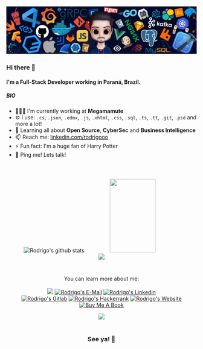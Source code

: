 #

![](https://raw.githubusercontent.com/roodriiigooo/roodriiigooo/main/.assets/HEADER_1668444883110.png)

### Hi there 👋
#### I'm a Full-Stack Developer working in Paraná, Brazil.
##### BIO

- 👩🏻‍💻 I'm currently working at **Megamamute**
- ⚙️ I use: `.cs`, `.json`, `.edmx`, `.js`, `.xhtml`, `.css`, `.sql`, `.ts`, `.tt`, `.git`, `.psd` and more a lot!
- 🌱 Learning all about **Open Source**, **CyberSec** and **Business Intelligence** 
- 📫 Reach me: [linkedin.com/rodrigooo](https://linkedin.com/in/rodrigooo)
- ⚡️ Fun fact: I'm a huge fan of Harry Potter
- 💬 Ping me! Lets talk! 

#

<div align="center">  <br>
	<img width="49%" height="195px" src="https://github-readme-stats.vercel.app/api?username=roodriiigooo&show_icons=true&count_private=true&hide_border=false&title_color=FFFFFF&icon_color=FFFFFF&text_color=c9d1d9&bg_color=0d1117" alt="Rodrigo's github stats" /> 
  	<img width="49%" height="195px" src="https://github-readme-stats.vercel.app/api/top-langs/?username=roodriiigooo&layout=compact&hide_border=false&title_color=FFFFFF&text_color=c9d1d9&bg_color=0d1117" />
</div>
<div align="center">
	<img src="https://cdn.jsdelivr.net/gh/holic-x/holic-x/assets/github-contribution-grid-snake.svg" />
</div>

# 
#### 
<div align="center">
<!--CONTATOS -->
	You can learn more about me:<br><br>
  <a href="https://www.instagram.com/roodriiigooo/" target="_blank"><img src="https://img.shields.io/badge/-Instagram-%23E4405F?style=for-the-badge&logo=instagram&logoColor=white" target="_blank"></a>
    <a href="mailto:roh.amelo@gmail.com?subject=[GitHub]%20🔥%20Entrando%20em%20contato&body=Ol%C3%A1%20Rodrigo%21%0AEstou%20entrando%20em%20contato%20com%20voc%C3%AA%20depois%20de%20ver%20seu%20Github%20para%20..."><img  alt="Rodrigo's E-Mail" src="https://img.shields.io/badge/e‑mail-D14836.svg?style=for-the-badge&logo=GMail&logoColor=white"/></a>
  <a href="https://www.linkedin.com/in/rodrigooo" target="_blank"><img src="https://img.shields.io/badge/-LinkedIn-%230077B5?style=for-the-badge&logo=linkedin&logoColor=white"  alt="Rodrigo's Linkedin" target="_blank"></a> <br>
  <a href="https://gitlab.com/roodriiigooo" target="_blank"><img src="https://img.shields.io/badge/-GitLab-%23333?style=for-the-badge&logo=gitlab&logoColor=white" target="_blank" alt="Rodrigo's Gitlab"></a> 
  <a href="https://www.hackerrank.com/rodrigomelo" target="_blank"><img src="https://img.shields.io/badge/-Hacker%20Rank-%eab676?style=for-the-badge&logo=hackerrank&logoColor=white"  alt="Rodrigo's Hackerrank" target="_blank"></a> 
  <a href="https://rodrigo.londrina.br" target="_blank"><img src="https://img.shields.io/badge/-website-%23333?style=for-the-badge&logo=webb&logoColor=white" target="_blank" alt="Rodrigo's Website"></a>
  <a href="https://www.buymeacoffee.com/rodrigoo" target="_blank"><img src="https://img.shields.io/badge/Buy%20Me%20a%20Book-5C3317?style=for-the-badge&logo=buy-me-a-coffee&logoColor=white" alt="Buy Me A Book" target="_blank"></a>
	  
![](https://komarev.com/ghpvc/?username=roodriiigooo&style=for-the-badge&label=PROFILE+VIEWS)
</div>

#
<div align="center">

### See ya! 👋
	  
</div>


